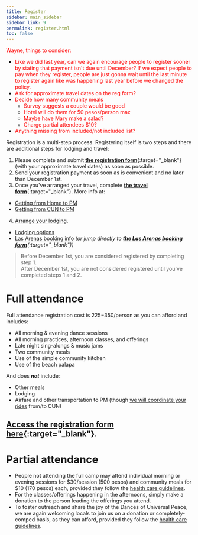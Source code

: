 ```yaml
---
title: Register
sidebar: main_sidebar
sidebar_link: 9
permalink: register.html
toc: false
---
```


<span style="color:red"> Wayne, things to consider:</span>
* <span style="color:red">Like we did last year, can we again encourage people to register sooner by stating that payment isn't due until December? If we expect people to pay when they register, people are just gonna wait until the last minute to register again like was happening last year before we changed the policy.</span>
* <span style="color:red">Ask for approximate travel dates on the reg form?</span>
* <span style="color:red">Decide how many community meals</span>
  * <span style="color:red">Survey suggests a couple would be good</span>
  * <span style="color:red">Hotel will do them for 50 pesos/person max</span>
  * <span style="color:red">Maybe have Mary make a salad?</span>
  * <span style="color:red">Charge partial attendees $10?</span>
* <span style="color:red">Anything missing from included/not included list?</span>

Registration is a multi-step process. Registering itself is two steps and there are additional steps for lodging and travel:
1. Please complete and submit [**the registration form**](snippets/coming-soon.md){:target="_blank"} (with your approximate travel dates) as soon as possible.
2. Send your registration payment as soon as is convenient and no later than December 1st.
3. Once you've arranged your travel, complete [**the travel form**](https://docs.google.com/forms/d/e/1FAIpQLSex7cyDs_Xf33rAxqU2S749xG_MB4lMQk3fPvF_p0JkkoKyTg/viewform){:target="_blank"}. More info at:
  * [Getting from Home to PM](./from-home-to-pm.md)
  * [Getting from CUN to PM](from-cun-to-pm.md)
4. [Arrange your lodging](lodging-options.md).
  * [Lodging options](lodging-options.md)
  * [Las Arenas booking info](booking-las-arenas.md) *(or jump directly to [**the Las Arenas booking form**](https://docs.google.com/forms/d/e/1FAIpQLSct3SrTHl76pMYcZ5z9-eWdLCjCXzf4igqfVk689qA42YuyWA/viewform){:target="_blank"})*

> Before December 1st, you are considered registered by completing step 1.<br>After December 1st, you are not considered registered until you've completed steps 1 and 2.

# Full attendance

Full attendance registration cost is $225-$350/person as you can afford and includes:
* All morning & evening dance sessions
* All morning practices, afternoon classes, and offerings
* Late night sing-alongs & music jams
* Two community meals
* Use of the simple community kitchen
* Use of the beach palapa

And does ***not*** include:
* Other meals
* Lodging
* Airfare and other transportation to PM (though [we will coordinate your rides](from-cun-to-pm.md) from/to CUN)

##  [Access the registration form here](https://docs.google.com/forms/d/e/1FAIpQLSd7atXw_w0jHAdo7dKQ6EoaH-AElo11niRYHc6ptRTmutRB6Q/viewform){:target="_blank"}.

# Partial attendance

- People not attending the full camp may attend individual morning or evening sessions for $30/session (500 pesos) and community meals for $10 (170 pesos) each, provided they follow the [health care guidelines](health-care-guidelines.md).
- For the classes/offerings happening in the afternoons, simply make a donation to the person leading the offerings you attend.
- To foster outreach and share the joy of the Dances of Universal Peace, we are again welcoming locals to join us on a donation or completely-comped basis, as they can afford, provided they follow the [health care guidelines](health-care-guidelines.md).